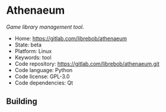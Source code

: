 # Athenaeum

_Game library management tool._

- Home: https://gitlab.com/librebob/athenaeum
- State: beta
- Platform: Linux
- Keywords: tool
- Code repository: https://gitlab.com/librebob/athenaeum.git
- Code language: Python
- Code license: GPL-3.0
- Code dependencies: Qt

## Building



